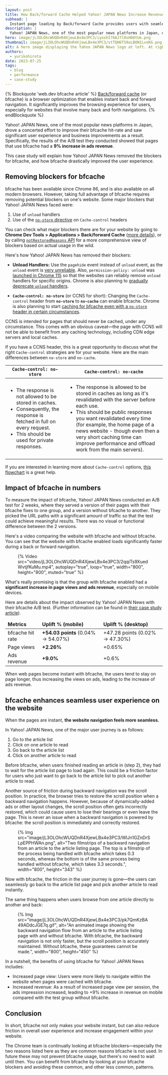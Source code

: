 ```yaml
---
layout: post
title: How Back/forward Cache Helped Yahoo! JAPAN News Increase Revenue by 9% on Mobile
subhead: |
  Instant page loading by Back/forward Cache provides users with seamless experience
description: |
  Yahoo! JAPAN News, one of the most popular news platforms in Japan, drove a concerted effort to improve their bfcache hit-rate and saw significant user experience and business improvements as a result. Specifically, the results of the A/B test they conducted showed that pages that use bfcache had a 9% increase in ads revenue.
hero: image/jL3OLOhcWUQDnR4XjewLBx4e3PC3/iyoxhI76AJ7l8sH6OtUe.png
thumbnail: image/jL3OLOhcWUQDnR4XjewLBx4e3PC3/stTQH6TS9oLBON1LvoKG.png
alt: A hero image displaying the Yahoo JAPAN News logo at left. At right is a comparison of two filmstrips showing the benefits of bfcache (page loads in 0.3 seconds) versus without (page loads in 3.3 seconds).
authors:
  - yurikohirota
date: 2023-07-25
tags:
  - blog
  - performance
  - case-study
---
```


{% Blockquote 'web.dev bfcache article' %}
[Back/forward cache](/bfcache/) (or bfcache) is a browser optimization that enables instant back and forward navigation. It significantly improves the browsing experience for users, especially for websites that involve many back and forth navigations.
{% endBlockquote %}

Yahoo! JAPAN News, one of the most popular news platforms in Japan, drove a concerted effort to improve their bfcache hit-rate and saw significant user experience and business improvements as a result. Specifically, the results of the A/B test they conducted showed that pages that use bfcache had a **9% increase in ads revenue**.

This case study will explain how Yahoo! JAPAN News removed the blockers for bfcache, and how bfcache drastically improved the user experience.

## Removing blockers for bfcache

bfcache has been available since Chrome 86, and is also available on all modern browsers. However, taking full advantage of bfcache requires removing potential blockers on one's website. Some major blockers that Yahoo! JAPAN News faced were:

1. Use of `unload` handlers
2. Use of the [`no-store` directive](https://developer.mozilla.org/docs/Web/HTTP/Headers/Cache-Control#no-store) on `Cache-control` headers

You can check what major blockers there are for your website by going to **Chrome Dev Tools > Applications > Back/forward Cache** ([more details](/bfcache/#test-to-ensure-your-pages-are-cacheable)), or by calling [`notRestoredReasons` API](https://developer.chrome.com/docs/web-platform/bfcache-notrestoredreasons/) for a more comprehensive view of blockers based on actual usage in the wild.

Here's how Yahoo! JAPAN News has removed their blockers:

- **Unload Handlers:** Use the `pagehide` event instead of `unload` event, as the `unload` event is [very unreliable](/bfcache/#never-use-the-unload-event). Also, `permission-policy: unload` was [launched in Chrome 115](https://chromestatus.com/feature/5579556305502208) so that the websites can reliably remove `unload` handlers for specific origins. Chrome is also planning to [gradually deprecate `unload` handlers](https://github.com/fergald/docs/blob/master/explainers/permissions-policy-deprecate-unload.md#logistics-of-deprecation).  
  
- **`Cache-control: no-store`** (or CCNS for short): Changing the `Cache-control` header from **`no-store`** to **`no-cache`** can enable bfcache. Chrome is also planning to start [caching for bfcache even with a `no-store` header in certain circumstances](https://chromestatus.com/feature/6705326844805120).

CCNS is intended for pages that should never be cached, under any circumstance. This comes with an obvious caveat—the page with CCNS will not be able to benefit from any caching technology, including CDN edge servers and local caches.

If you have a CCNS header, this is a great opportunity to discuss what the right `Cache-control` strategies are for your website. Here are the main differences between `no-store` and `no-cache`.

<div class="table-wrapper scrollbar">
  <table>
    <thead>
      <tr>
        <th><code>Cache-control: <strong>no-store</strong></code></th>
        <th><code>Cache-control: <strong>no-cache</strong></code></th>
      </tr>
    </thead>
    <tbody>
      <tr>
        <td>
          <ul>
            <li>The response is not allowed to be stored in caches.</li>
            <li>Consequently, the response is fetched in full on every request.</li>
            <li>This should be used for private responses.</li>
          </ul>
        </td>
        <td>
          <ul>
            <li>The response is allowed to be stored in caches as long as it's revalidated with the server before each use.</li>
            <li>This should be public responses you want revalidated every time (for example, the home page of a news website - though even then a very short caching time can improve performance and offload work from the main servers).</li>
          </ul>
        </td>
      </tr>
    </tbody>
  </table>
</div>

If you are interested in learning more about `Cache-control` options, [this flowchart](/http-cache/?hl=en#flowchart) is a great help.

## Impact of bfcache in numbers

To measure the impact of bfcache, Yahoo! JAPAN News conducted an A/B test for 2 weeks, where they served a version of their pages with their bfcache fixes to one group, and a version without bfcache to another. They picked the URL paths with a significant amount of traffic so that the test could achieve meaningful results. There was no visual or functional difference between the 2 versions.

Here's a video comparing the website with bfcache and without bfcache. You can see that the website with bfcache enabled loads significantly faster during a back or forward navigation.

<figure>
  {% Video src="video/jL3OLOhcWUQDnR4XjewLBx4e3PC3/2qqiTs9XuedWvtjfKuMu.mp4", autoplay="true", loop="true", width="800", height="800", muted="true" %}
</figure>

What's really promising is that the group with bfcache enabled had a **significant increase in page views and ads revenue**, especially on mobile devices.

Here are details about the impact observed by Yahoo! JAPAN News with their bfcache A/B test. (Further information can be found in [their case study article](https://techblog.yahoo.co.jp/entry/2023072430429932/)).

<div class="table-wrapper scrollbar">
  <table>
    <thead>
      <td>
        <strong>Metrics</strong>
      </td>
      <td>
        <strong>Uplift % (mobile)</strong>
      </td>
      <td>
        <strong>Uplift % (desktop)</strong>
      </td>
    </thead>
    <tbody>
      <tr>
        <td>bfcache hit rate</td>
        <td>
          <strong>+54.03 points</strong> (0.04% → 54.07%)
        </td>
        <td>+47.28 points (0.02% → 47.30%)</td>
      </tr>
      <tr>
        <td>Page views</td>
        <td>
          <strong>+2.26%</strong>
        </td>
        <td>+0.65%</td>
      </tr>
      <tr>
        <td>Ads revenue</td>
        <td>
          <strong>+9.0%</strong>
        </td>
        <td>+0.6%</td>
      </tr>
    </tbody>
  </table>
</div>

When web pages become instant with bfcache, the users tend to stay on page longer, thus increasing the views on ads, leading to the increase of ads revenue.

## bfcache enhances seamless user experience on the website

When the pages are instant, **the website navigation feels more seamless.**

In Yahoo! JAPAN News, one of the major user journey is as follows:

1. Go to the article list
2. Click on one article to read
3. Go back to the article list
4. Click on another article to read

Before bfcache, when users finished reading an article in (step 2), they had to wait for the article list page to load again. This could be a friction factor for users who just want to go back to the article list to pick out another article to read.

Another source of friction during backward navigation was the scroll position. In practice, the browser tries to restore the scroll position when a backward navigation happens. However, because of dynamically-added ads or other layout changes, the scroll position often gets incorrectly restored, which could cause users to lose their bearings or even leave the page. This is never an issue when a backward navigation is powered by bfcache: the scroll position is immediately and correctly restored.

<figure>
  {% Img src="image/jL3OLOhcWUQDnR4XjewLBx4e3PC3/WlJn1GZnDrSLpEPPHWAn.png", alt="Two filmstrips of a backward navigation from an article to the article listing page. The top is a filmstrip of the process being handled with bfcache which takes 0.3 seconds, whereas the bottom is of the same process being handled without bfcache, which takes 3.3 seconds.", width="800", height="343" %}
</figure>

Now with bfcache, the friction in the user journey is gone—the users can seamlessly go back to the article list page and pick another article to read instantly.

The same thing happens when users browse from one article directly to another and back:

<figure>
  {% Img src="image/jL3OLOhcWUQDnR4XjewLBx4e3PC3/pk7QmKzBA49ADdcJGE7q.gif", alt="An animated image showing the backward navigation flow from an article to the article listing page with and without bfcache. With bfcache, the backward navigation is not only faster, but the scroll position is accurately maintained. Without bfcache, these guarantees cannot be made.", width="800", height="450" %}
</figure>

In a nutshell, the benefits of using bfcache for Yahoo! JAPAN News includes:

- Increased page view: Users were more likely to navigate within the website when pages were cached with bfcache.
- Increased revenue: As a result of increased page view per session, the ads impression increased, leading to +9% increase in revenue on mobile compared with the test group without bfcache.

## Conclusion

In short, bfcache not only makes your website instant, but can also reduce friction in overall user experience and increase engagement within your website.

The Chrome team is continually looking at bfcache blockers—especially the two reasons listed here as they are common reasons bfcache is not used. In future these may not prevent bfcache usage, but there's no need to wait until then. You can benefit from bfcache by looking at your bfcache blockers and avoiding these common, and other less common, patterns.
